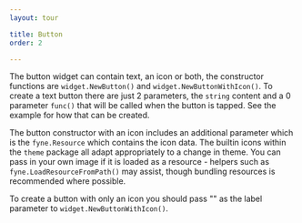 ```yaml
---
layout: tour

title: Button
order: 2

---
```


The button widget can contain text, an icon or both, the constructor
functions are `widget.NewButton()` and `widget.NewButtonWithIcon()`.
To create a text button there are just 2 parameters, the `string` content
and a 0 parameter `func()` that will be called when the button is tapped.
See the example for how that can be created.

The button constructor with an icon includes an additional parameter
which is the `fyne.Resource` which contains the icon data.
The builtin icons within the `theme` package all adapt appropriately
to a change in theme. You can pass in your own image if it is loaded
as a resource - helpers such as `fyne.LoadResourceFromPath()` may assist,
though bundling resources is recommended where possible.

To create a button with only an icon you should pass "" as the label
parameter to `widget.NewButtonWithIcon()`.
